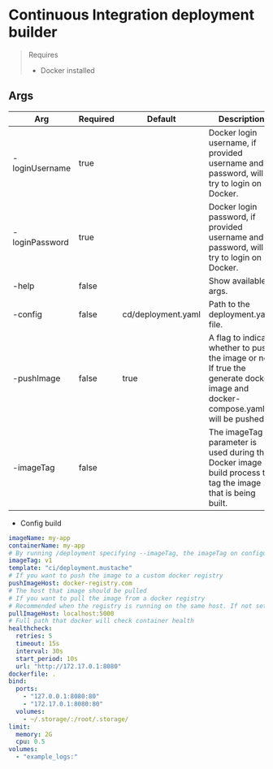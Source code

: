 # Continuous Integration deployment builder

> Requires
> - Docker installed


## Args

| Arg            | Required | Default            | Description                                                                                                                     |
|----------------|----------|--------------------|---------------------------------------------------------------------------------------------------------------------------------|
| -loginUsername | true     |                    | Docker login username, if provided username and password, will try to login on Docker.                                          |
| -loginPassword | true     |                    | Docker login password, if provided username and password, will try to login on Docker.                                          |
| -help          | false    |                    | Show available args.                                                                                                            |
| -config        | false    | cd/deployment.yaml | Path to the deployment.yaml file.                                                                                               |
| -pushImage     | false    | true               | A flag to indicate whether to push the image or not. If true the generate docker image and docker-compose.yaml, will be pushed. |
| -imageTag      | false    |                    | The imageTag parameter is used during the Docker image build process to tag the image that is being built.                      |

- Config build

```yaml
imageName: my-app
containerName: my-app
# By running /deployment specifying --imageTag, the imageTag on configuration file will be ignored
imageTag: v1
template: "ci/deployment.mustache"
# If you want to push the image to a custom docker registry
pushImageHost: docker-registry.com
# The host that image should be pulled
# If you want to pull the image from a docker registry
# Recommended when the registry is running on the same host. If not set, pushImageHost will be used
pullImageHost: localhost:5000
# Full path that docker will check container health
healthcheck:
  retries: 5
  timeout: 15s
  interval: 30s
  start_period: 10s
  url: "http://172.17.0.1:8080"
dockerfile: .
bind:
  ports:
    - "127.0.0.1:8080:80"
    - "172.17.0.1:8080:80"
  volumes:
    - ~/.storage/:/root/.storage/
limit:
  memory: 2G
  cpu: 0.5
volumes:
  - "example_logs:"
```

